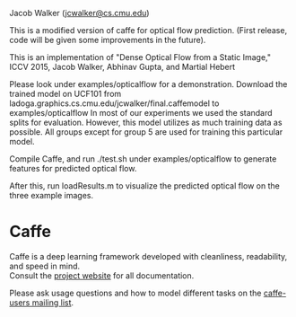 Jacob Walker (jcwalker@cs.cmu.edu)

This is a modified version of caffe for optical flow prediction. (First release, code
will be given some improvements in the future).

This is an implementation of "Dense Optical Flow from a Static Image," ICCV 2015,
Jacob Walker, Abhinav Gupta, and Martial Hebert

Please look under examples/opticalflow for a demonstration.
Download the trained model on UCF101 from ladoga.graphics.cs.cmu.edu/jcwalker/final.caffemodel to examples/opticalflow
In most of our experiments we used the standard splits for evaluation. However, this model utilizes as much training data as possible. All groups except for group 5 are used for training this particular model. 


Compile Caffe, and run ./test.sh under examples/opticalflow to generate features for predicted optical flow.

After this, run loadResults.m to visualize the predicted optical flow on the three example images.



# Caffe

Caffe is a deep learning framework developed with cleanliness, readability, and speed in mind.<br />
Consult the [project website](http://caffe.berkeleyvision.org) for all documentation.


Please ask usage questions and how to model different tasks on the [caffe-users mailing list](https://groups.google.com/forum/#!forum/caffe-users).

